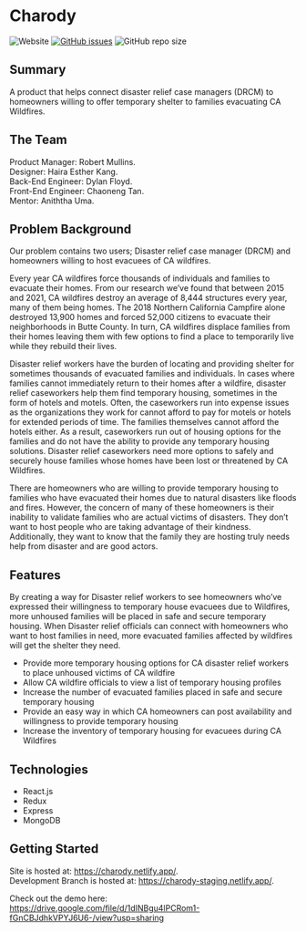 # Charody

![Website](https://img.shields.io/website?down_color=red&down_message=offline&style=plastic&up_message=online&url=https%3A%2F%2Fcharody.netlify.app%2F) [![GitHub issues](https://img.shields.io/github/issues/Co-Lab-You-Belong-in-Tech/Charody?style=plastic)](https://github.com/Co-Lab-You-Belong-in-Tech/Charody/issues) ![GitHub repo size](https://img.shields.io/github/repo-size/Co-Lab-You-Belong-in-Tech/Charody?style=plastic)

## Summary
A product that helps connect disaster relief case managers (DRCM) to homeowners willing to offer temporary shelter to families evacuating CA Wildfires.

## The Team
Product Manager: Robert Mullins.  
Designer: Haira Esther Kang.  
Back-End Engineer: Dylan Floyd.   
Front-End Engineer: Chaoneng Tan.  
Mentor: Aniththa Uma.  

## Problem Background
Our problem contains two users; Disaster relief case manager (DRCM) and homeowners willing to host evacuees of CA wildfires.
 
Every year CA wildfires force thousands of individuals and families to evacuate their homes. From our research we’ve found that between 2015 and 2021, CA wildfires destroy an average of 8,444 structures every year, many of them being homes. The 2018 Northern California Campfire alone destroyed 13,900 homes and forced 52,000 citizens to evacuate their neighborhoods in Butte County. In turn, CA wildfires displace families from their homes leaving them with few options to find a place to temporarily live while they rebuild their lives.
 
Disaster relief workers have the burden of locating and providing shelter for sometimes thousands of evacuated families and individuals. In cases where families cannot immediately return to their homes after a wildfire, disaster relief caseworkers help them find temporary housing, sometimes in the form of hotels and motels. Often, the caseworkers run into expense issues as the organizations they work for cannot afford to pay for motels or hotels for extended periods of time. The families themselves cannot afford the hotels either. As a result, caseworkers run out of housing options for the families and do not have the ability to provide any temporary housing solutions. Disaster relief caseworkers need more options to safely and securely house families whose homes have been lost or threatened by CA Wildfires.
 
There are homeowners who are willing to provide temporary housing to families who have evacuated their homes due to natural disasters like floods and fires. However, the concern of many of these homeowners is their inability to validate families who are actual victims of disasters. They don’t want to host people who are taking advantage of their kindness. Additionally, they want to know that the family they are hosting truly needs help from disaster and are good actors.

## Features
By creating a way for Disaster relief workers to see homeowners who’ve expressed their willingness to temporary house evacuees due to Wildfires, more unhoused families will be placed in safe and secure temporary housing. When Disaster relief officials can connect with homeowners who want to host families in need, more evacuated families affected by wildfires will get the shelter they need.
 
* Provide more temporary housing options for CA disaster relief workers to place unhoused victims of CA wildfire
* Allow CA wildfire officials to view a list of temporary housing profiles
* Increase the number of evacuated families placed in safe and secure temporary housing
* Provide an easy way in which CA homeowners can post availability and willingness to provide temporary housing
* Increase the inventory of temporary housing for evacuees during CA Wildfires

## Technologies
* React.js
* Redux
* Express
* MongoDB

## Getting Started
Site is hosted at: https://charody.netlify.app/.  
Development Branch is hosted at: https://charody-staging.netlify.app/.  

Check out the demo here: https://drive.google.com/file/d/1dINBgu4lPCRom1-fGnCBJdhkVPYJ6U6-/view?usp=sharing
